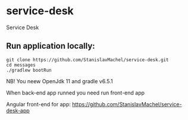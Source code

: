 # service-desk

Service Desk

## Run application locally:

```
git clone https://github.com/StanislavMachel/service-desk.git
cd messages
./gradlew bootRun
```

NB! You neew OpenJdk 11 and gradle v6.5.1

When back-end app runned you need run front-end app

Angular front-end for app: https://github.com/StanislavMachel/service-desk-app

